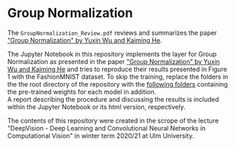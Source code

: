 # Group Normalization
The ``GroupNormalization_Review.pdf`` reviews and summarizes the paper ["Group Normalization" by Yuxin Wu and Kaiming He](https://doi.org/10.1007/s11263-019-01198-w).  

The Jupyter Notebook in this repository implements the layer for Group Normalization as presented in the paper ["Group Normalization" by Yuxin Wu and Kaiming He](https://doi.org/10.1007/s11263-019-01198-w)
and tries to reproduce their results presented in Figure 1 with the FashionMNIST dataset.
To skip the training, replace the folders in the the root directory of the repository with the [following folders](https://drive.google.com/drive/folders/192UMvI7Mf9vwOnovWratSl8y7G5gZCnZ?usp=sharing) containing the pre-trained weights for each model in addition.  
A report describing the procedure and discussing the results is included within the Jupyter Notebook or its html version, respectively.

The contents of this repository were created in the scrope of the lecture "DeepVision - Deep Learning and Convolutional Neural Networks in Computational Vision" in winter term 2020/21 at Ulm University.